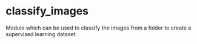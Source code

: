 # classify_images 

Module which can be used to classify the images from a folder to create a supervised learning dataset.